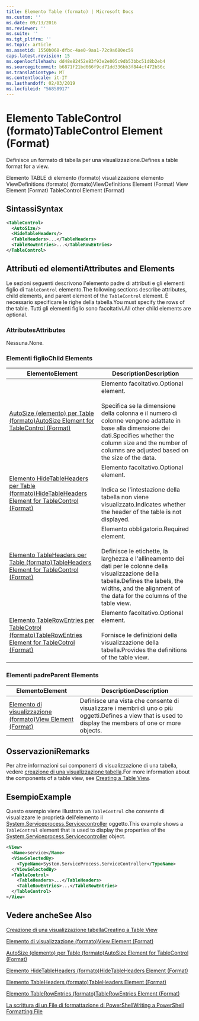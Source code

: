 ```yaml
---
title: Elemento Table (formato) | Microsoft Docs
ms.custom: ''
ms.date: 09/13/2016
ms.reviewer: ''
ms.suite: ''
ms.tgt_pltfrm: ''
ms.topic: article
ms.assetid: 1550b068-dfbc-4ae0-9aa1-72c9a680ec59
caps.latest.revision: 15
ms.openlocfilehash: dd48e82452e83f93e2e005c9db53bbc51d8b2eb4
ms.sourcegitcommit: b6871f21bd666f9cd71dd336bb3f844cf472b56c
ms.translationtype: MT
ms.contentlocale: it-IT
ms.lasthandoff: 02/03/2019
ms.locfileid: "56858917"
---
```

# <a name="tablecontrol-element-format"></a><span data-ttu-id="984b2-102">Elemento TableControl (formato)</span><span class="sxs-lookup"><span data-stu-id="984b2-102">TableControl Element (Format)</span></span>

<span data-ttu-id="984b2-103">Definisce un formato di tabella per una visualizzazione.</span><span class="sxs-lookup"><span data-stu-id="984b2-103">Defines a table format for a view.</span></span>

<span data-ttu-id="984b2-104">Elemento TABLE di elemento (formato) visualizzazione elemento ViewDefinitions (formato) (formato)</span><span class="sxs-lookup"><span data-stu-id="984b2-104">ViewDefinitions Element (Format) View Element (Format) TableControl Element (Format)</span></span>

## <a name="syntax"></a><span data-ttu-id="984b2-105">Sintassi</span><span class="sxs-lookup"><span data-stu-id="984b2-105">Syntax</span></span>

```xml
<TableControl>
  <AutoSize/>
  <HideTableHeaders/>
  <TableHeaders>...</TableHeaders>
  <TableRowEntries>...</TableRowEntries>
</TableControl>

```

## <a name="attributes-and-elements"></a><span data-ttu-id="984b2-106">Attributi ed elementi</span><span class="sxs-lookup"><span data-stu-id="984b2-106">Attributes and Elements</span></span>

<span data-ttu-id="984b2-107">Le sezioni seguenti descrivono l'elemento padre di attributi e gli elementi figlio di `TableControl` elemento.</span><span class="sxs-lookup"><span data-stu-id="984b2-107">The following sections describe attributes, child elements, and parent element of the `TableControl` element.</span></span> <span data-ttu-id="984b2-108">È necessario specificare le righe della tabella.</span><span class="sxs-lookup"><span data-stu-id="984b2-108">You must specify the rows of the table.</span></span> <span data-ttu-id="984b2-109">Tutti gli elementi figlio sono facoltativi.</span><span class="sxs-lookup"><span data-stu-id="984b2-109">All other child elements are optional.</span></span>

### <a name="attributes"></a><span data-ttu-id="984b2-110">Attributes</span><span class="sxs-lookup"><span data-stu-id="984b2-110">Attributes</span></span>

<span data-ttu-id="984b2-111">Nessuna.</span><span class="sxs-lookup"><span data-stu-id="984b2-111">None.</span></span>

### <a name="child-elements"></a><span data-ttu-id="984b2-112">Elementi figlio</span><span class="sxs-lookup"><span data-stu-id="984b2-112">Child Elements</span></span>

|<span data-ttu-id="984b2-113">Elemento</span><span class="sxs-lookup"><span data-stu-id="984b2-113">Element</span></span>|<span data-ttu-id="984b2-114">Description</span><span class="sxs-lookup"><span data-stu-id="984b2-114">Description</span></span>|
|-------------|-----------------|
|[<span data-ttu-id="984b2-115">AutoSize (elemento) per Table (formato)</span><span class="sxs-lookup"><span data-stu-id="984b2-115">AutoSize Element for TableControl (Format)</span></span>](./autosize-element-for-tablecontrol-format.md)|<span data-ttu-id="984b2-116">Elemento facoltativo.</span><span class="sxs-lookup"><span data-stu-id="984b2-116">Optional element.</span></span><br /><br /> <span data-ttu-id="984b2-117">Specifica se la dimensione della colonna e il numero di colonne vengono adattate in base alla dimensione dei dati.</span><span class="sxs-lookup"><span data-stu-id="984b2-117">Specifies whether the column size and the number of columns are adjusted based on the size of the data.</span></span>|
|[<span data-ttu-id="984b2-118">Elemento HideTableHeaders per Table (formato)</span><span class="sxs-lookup"><span data-stu-id="984b2-118">HideTableHeaders Element for TableControl (Format)</span></span>](./hidetableheaders-element-format.md)|<span data-ttu-id="984b2-119">Elemento facoltativo.</span><span class="sxs-lookup"><span data-stu-id="984b2-119">Optional element.</span></span><br /><br /> <span data-ttu-id="984b2-120">Indica se l'intestazione della tabella non viene visualizzato.</span><span class="sxs-lookup"><span data-stu-id="984b2-120">Indicates whether the header of the table is not displayed.</span></span>|
|[<span data-ttu-id="984b2-121">Elemento TableHeaders per Table (formato)</span><span class="sxs-lookup"><span data-stu-id="984b2-121">TableHeaders Element for TableControl (Format)</span></span>](./tableheaders-element-format.md)|<span data-ttu-id="984b2-122">Elemento obbligatorio.</span><span class="sxs-lookup"><span data-stu-id="984b2-122">Required element.</span></span><br /><br /> <span data-ttu-id="984b2-123">Definisce le etichette, la larghezza e l'allineamento dei dati per le colonne della visualizzazione della tabella.</span><span class="sxs-lookup"><span data-stu-id="984b2-123">Defines the labels, the widths, and the alignment of the data for the columns of the table view.</span></span>|
|[<span data-ttu-id="984b2-124">Elemento TableRowEntries per TableCotrol (formato)</span><span class="sxs-lookup"><span data-stu-id="984b2-124">TableRowEntries Element for TableCotrol (Format)</span></span>](./tablerowentries-element-for-tablecontrol-format.md)|<span data-ttu-id="984b2-125">Elemento facoltativo.</span><span class="sxs-lookup"><span data-stu-id="984b2-125">Optional element.</span></span><br /><br /> <span data-ttu-id="984b2-126">Fornisce le definizioni della visualizzazione della tabella.</span><span class="sxs-lookup"><span data-stu-id="984b2-126">Provides the definitions of the table view.</span></span>|

### <a name="parent-elements"></a><span data-ttu-id="984b2-127">Elementi padre</span><span class="sxs-lookup"><span data-stu-id="984b2-127">Parent Elements</span></span>

|<span data-ttu-id="984b2-128">Elemento</span><span class="sxs-lookup"><span data-stu-id="984b2-128">Element</span></span>|<span data-ttu-id="984b2-129">Description</span><span class="sxs-lookup"><span data-stu-id="984b2-129">Description</span></span>|
|-------------|-----------------|
|[<span data-ttu-id="984b2-130">Elemento di visualizzazione (formato)</span><span class="sxs-lookup"><span data-stu-id="984b2-130">View Element (Format)</span></span>](./view-element-format.md)|<span data-ttu-id="984b2-131">Definisce una vista che consente di visualizzare i membri di uno o più oggetti.</span><span class="sxs-lookup"><span data-stu-id="984b2-131">Defines a view that is used to display the members of one or more objects.</span></span>|

## <a name="remarks"></a><span data-ttu-id="984b2-132">Osservazioni</span><span class="sxs-lookup"><span data-stu-id="984b2-132">Remarks</span></span>

<span data-ttu-id="984b2-133">Per altre informazioni sui componenti di visualizzazione di una tabella, vedere [creazione di una visualizzazione tabella](./creating-a-table-view.md).</span><span class="sxs-lookup"><span data-stu-id="984b2-133">For more information about the components of a table view, see [Creating a Table View](./creating-a-table-view.md).</span></span>

## <a name="example"></a><span data-ttu-id="984b2-134">Esempio</span><span class="sxs-lookup"><span data-stu-id="984b2-134">Example</span></span>

<span data-ttu-id="984b2-135">Questo esempio viene illustrato un `TableControl` che consente di visualizzare le proprietà dell'elemento il [System.Serviceprocess.Servicecontroller](/dotnet/api/System.ServiceProcess.ServiceController) oggetto.</span><span class="sxs-lookup"><span data-stu-id="984b2-135">This example shows a `TableControl` element that is used to display the properties of the [System.Serviceprocess.Servicecontroller](/dotnet/api/System.ServiceProcess.ServiceController) object.</span></span>

```xml
<View>
  <Name>service</Name>
  <ViewSelectedBy>
    <TypeName>System.ServiceProcess.ServiceController</TypeName>
  </ViewSelectedBy>
  <TableControl>
    <TableHeaders>...</TableHeaders>
    <TableRowEntries>...</TableRowEntries>
  </TableControl>
</View>

```

## <a name="see-also"></a><span data-ttu-id="984b2-136">Vedere anche</span><span class="sxs-lookup"><span data-stu-id="984b2-136">See Also</span></span>

[<span data-ttu-id="984b2-137">Creazione di una visualizzazione tabella</span><span class="sxs-lookup"><span data-stu-id="984b2-137">Creating a Table View</span></span>](./creating-a-table-view.md)

[<span data-ttu-id="984b2-138">Elemento di visualizzazione (formato)</span><span class="sxs-lookup"><span data-stu-id="984b2-138">View Element (Format)</span></span>](./view-element-format.md)

[<span data-ttu-id="984b2-139">AutoSize (elemento) per Table (formato)</span><span class="sxs-lookup"><span data-stu-id="984b2-139">AutoSize Element for TableControl (Format)</span></span>](./autosize-element-for-tablecontrol-format.md)

[<span data-ttu-id="984b2-140">Elemento HideTableHeaders (formato)</span><span class="sxs-lookup"><span data-stu-id="984b2-140">HideTableHeaders Element (Format)</span></span>](./hidetableheaders-element-format.md)

[<span data-ttu-id="984b2-141">Elemento TableHeaders (formato)</span><span class="sxs-lookup"><span data-stu-id="984b2-141">TableHeaders Element (Format)</span></span>](./tableheaders-element-format.md)

[<span data-ttu-id="984b2-142">Elemento TableRowEntries (formato)</span><span class="sxs-lookup"><span data-stu-id="984b2-142">TableRowEntries Element (Format)</span></span>](./tablerowentries-element-for-tablecontrol-format.md)

[<span data-ttu-id="984b2-143">La scrittura di un File di formattazione di PowerShell</span><span class="sxs-lookup"><span data-stu-id="984b2-143">Writing a PowerShell Formatting File</span></span>](./writing-a-powershell-formatting-file.md)
